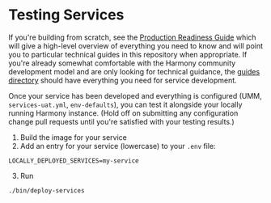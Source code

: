 # Testing Services

If you're building from scratch, see the [Production Readiness Guide](https://wiki.earthdata.nasa.gov/display/HARMONY/Harmony+Service+Production+Readiness+Guide) which will give a high-level overview of everything you need to know and will point you to particular technical guides in this repository when appropriate. If you're already somewhat comfortable with the Harmony community development model and are only looking for technical guidance, the [guides directory](guides) should have everything you need for service development.

Once your service has been developed and everything is configured (UMM, `services-uat.yml`, `env-defaults`), you can test it alongside your locally running Harmony instance. (Hold off on submitting any configuration change pull requests until you're satisfied with your testing results.)

1. Build the image for your service
2. Add an entry for your service (lowercase) to your `.env` file:
```shell
LOCALLY_DEPLOYED_SERVICES=my-service
```
3. Run
```bash
./bin/deploy-services
```